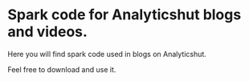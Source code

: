 # Spark code for Analyticshut blogs and videos.
Here you will find spark code used in blogs on Analyticshut.

Feel free to download and use it.